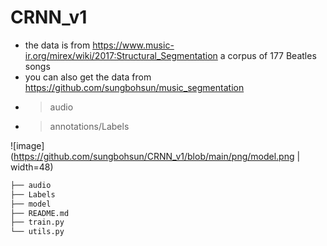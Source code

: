 # CRNN_v1

* the data is from https://www.music-ir.org/mirex/wiki/2017:Structural_Segmentation a corpus of 177 Beatles songs  
* you can also get the data from https://github.com/sungbohsun/music_segmentation
* > audio  
* > annotations/Labels  

![image](https://github.com/sungbohsun/CRNN_v1/blob/main/png/model.png | width=48)

```bash
├── audio
├── Labels
├── model
├── README.md
├── train.py
└── utils.py
```
